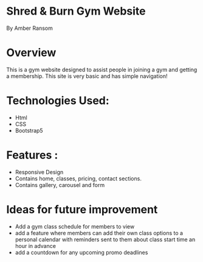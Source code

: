 # Shred & Burn Gym Website
By Amber Ransom
# Overview
This is a gym website designed to assist people in joining a gym and getting a membership. This site is very basic and has simple navigation! 
# Technologies Used:
* Html
* CSS
* Bootstrap5

# Features :
* Responsive Design
* Contains home, classes, pricing, contact sections.
* Contains gallery, carousel and form 

# Ideas for future improvement
* Add a gym class schedule for members to view 
* add a feature where members can add their own class options to a personal calendar with reminders sent to them about class start time an hour in advance 
* add a countdown for any upcoming promo deadlines 
